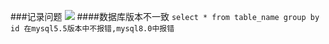 ###记录问题
![](https://note-imge.oss-cn-beijing.aliyuncs.com/pasteimageintomarkdown/2020-10-27/1084134393976199.png?Expires=4757383198&OSSAccessKeyId=LTAI4G1a9jwwXfvRfRgyzeZ3&Signature=hRBp1FNh%2BKn9H628J9l4OreHOGE%3D)
####数据库版本不一致
`select * from table_name group by id 在mysql5.5版本中不报错,mysql8.0中报错`
 